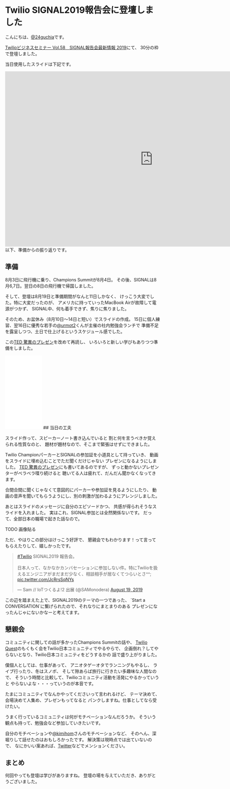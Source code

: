 # Twilio SIGNAL2019報告会に登壇しました

こんにちは、[@24guchia](https://twitter.com/24guchia)です。

[Twilioビジネスセミナー Vol.58　SIGNAL報告会最新情報 2019](https://twiliomeetup.doorkeeper.jp/events/94547)にて、
30分の枠で登壇しました。

当日使用したスライドは下記です。

<iframe src="https://docs.google.com/presentation/d/e/2PACX-1vS7nosvdHTHNCEthhgm_A_5p8sRErlt05dhTBT7JjDS5-vekbZ-LN0wYNY51t7NR5bXTbwvBgBNtONu/embed?start=false&loop=false&delayms=3000" frameborder="0" width="960" height="569" allowfullscreen="true" mozallowfullscreen="true" webkitallowfullscreen="true"></iframe>
以下、準備からの振り返りです。

## 準備

8月3日に飛行機に乗り、Champions Summitが8月4日。
その後、SIGNALは8月6,7日。翌日の8日の飛行機で帰国しました。

そして、登壇は8月19日と準備期間がなんと11日しかなく、
けっこう大変でした。特に大変だったのが、
アメリカに持っていったMacBook Airが故障して電源がつかず、
SIGNAL中、何も着手できず、焦りに焦りました。

そのため、お盆休み（8月10日〜14日と短い）でスライドの作成。
15日に個人練習、翌16日に優秀な若手の[@urmot2](https://twitter.com/urmot2)くんが主催の社内勉強会ランチで
準備不足を露呈しつつ、土日で仕上げるというスケジュール感でした。

この[TED 驚異のプレゼン](https://amzn.to/30jBRbR)を改めて再読し、
いろいろと新しい学びもありつつ準備をしました。

<iframe style="width:120px;height:240px;" marginwidth="0" marginheight="0" scrolling="no" frameborder="0" src="//rcm-fe.amazon-adsystem.com/e/cm?lt1=_blank&bc1=000000&IS2=1&bg1=FFFFFF&fc1=000000&lc1=0000FF&t=birdmangai-22&language=ja_JP&o=9&p=8&l=as4&m=amazon&f=ifr&ref=as_ss_li_til&asins=B00LUKIF4W&linkId=1ed9c939daf3d5570204c3be23a5d7c7"></iframe>
## 当日の工夫

スライド作って、スピーカーノート書き込んでいると
割と何を言うべきか覚えられる性質なのと、
題材が題材なので、そこまで緊張はせずにできました。

Twilio ChampionパーカーとSIGNALの参加証を小道具として持っていき、
動画をスライドに埋め込むことでただ聞くだけじゃない
プレゼンになるようにしました。
[TED 驚異のプレゼン](https://amzn.to/30jBRbR)にも書いてあるのですが、
ずっと動かないプレゼンターがベラベラ喋り続けると
聴いてる人は疲れて、だんだん聞かなくなってきます。

合間合間に聞くじゃなくて意図的にパーカーや参加証を見るようにしたり、
動画の音声を聞いてもらうようにし、別の刺激が加わるようにアレンジしました。

あとはスライドのメッセージに自分のエピソードかつ、
共感が得られそうなスライドを入れました。
実はこれ、SIGNAL参加とは全然関係ないです。
だって、全部日本の職場で起きた話なので。

TODO 画像貼る

ただ、やはりこの部分はけっこう好評で、
懇親会でもわかります！って言ってもらえたりして、嬉しかったです。

<blockquote class="twitter-tweet" data-partner="tweetdeck"><p lang="ja" dir="ltr"><a href="https://twitter.com/hashtag/Twilio?src=hash&amp;ref_src=twsrc%5Etfw">#Twilio</a> SIGNAL2019 報告会。<br><br>日本人って、なかなかカンバセーションに参加しない件。特にTwilioを扱えるエンジニアがまだまだ少なく、相談相手が居なくてつらいとさ^^; <a href="https://t.co/JcRrsSqNYs">pic.twitter.com/JcRrsSqNYs</a></p>&mdash; Sam // IoTつくるよ!2 出展 (@SAMonodera) <a href="https://twitter.com/SAMonodera/status/1163372976663740417?ref_src=twsrc%5Etfw">August 19, 2019</a></blockquote>
<script async src="https://platform.twitter.com/widgets.js" charset="utf-8"></script>
この辺を踏まえた上で、SIGNAL2019のテーマの一つであった、
`Start a CONVERSATION`に繋げられたので、それなりにまとまりのある
プレゼンになったんじゃにないかなーと考えてます。

## 懇親会

コミュニティに関しての話が多かったChampions Summitの話や、
[Twilio Quest](https://www.twilio.com/quest)のもくもく会をTwilio日本コミュニティでやるやらで、
企画倒れ？してやらないとなり、Twilio日本コミュニティをどうするかの
話で盛り上がりました。

僕個人としては、仕事があって、
アニオタゲーオタでランニングもやるし、
ライブ行ったり、冬はスノボ、
そして隙あらば旅行に行きたい多趣味な人間なので、
そういう時間と比較して、Twilioコミュニティ活動を活発にやるかっていうと
やらないよな・・・っていうのが本音です。

たまにコミュニティでなんかやってくださいって言われるけど、
テーマ決めて、会場決めて人集め、プレゼンもってなると
パンクしますね。仕事としてなら受けたい。

うまく行っているコミュニティは何がモチベーションなんだろうか。
そういう観点も持って、勉強会など参加していきたいです。

自分のモチベーションや[@kimihom](https://twitter.com/kimihom)さんのモチベーションなど、
そのへん、深堀りして話せたのはおもしろかったです。
解決策は現時点では出ていないので、
なにかいい案あれば、[Twitter](https://twitter.com/24guchia)などでメンションください。

## まとめ

何回やっても登壇は学びがありますね。
登壇の場を与えていただき、ありがとうございました。